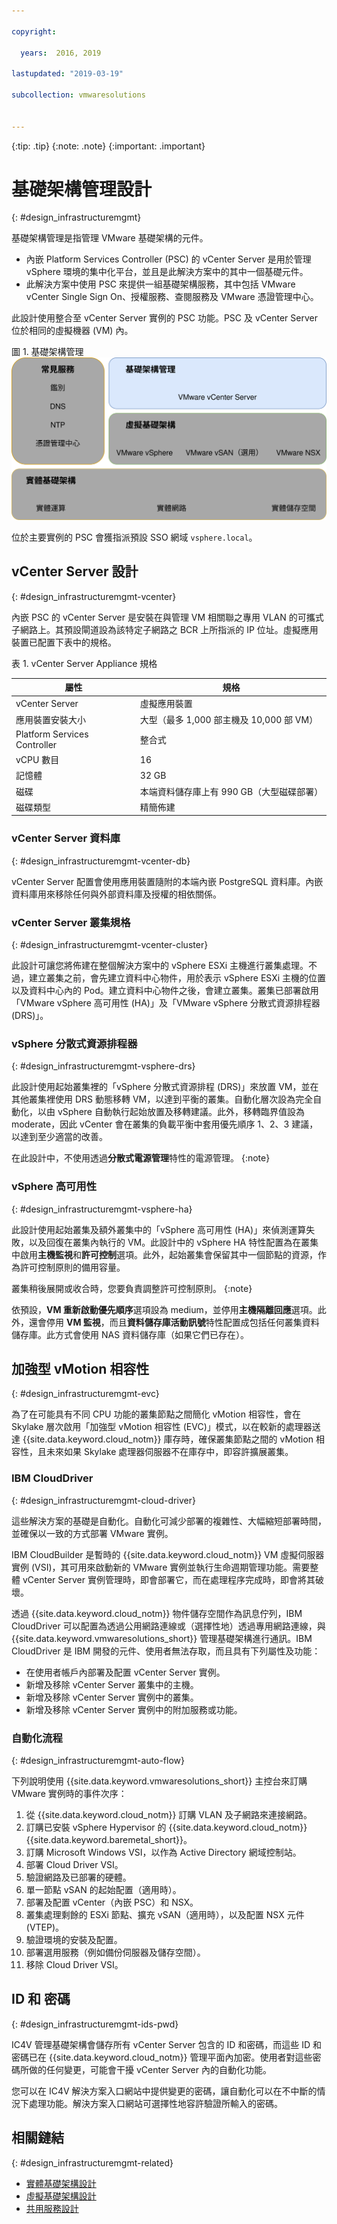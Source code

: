 ```yaml
---

copyright:

  years:  2016, 2019

lastupdated: "2019-03-19"

subcollection: vmwaresolutions


---
```


{:tip: .tip}
{:note: .note}
{:important: .important}

# 基礎架構管理設計
{: #design_infrastructuremgmt}

基礎架構管理是指管理 VMware 基礎架構的元件。
* 內嵌 Platform Services Controller (PSC) 的 vCenter Server 是用於管理 vSphere 環境的集中化平台，並且是此解決方案中的其中一個基礎元件。
* 此解決方案中使用 PSC 來提供一組基礎架構服務，其中包括 VMware vCenter Single Sign On、授權服務、查閱服務及 VMware 憑證管理中心。

此設計使用整合至 vCenter Server 實例的 PSC 功能。PSC 及 vCenter Server 位於相同的虛擬機器 (VM) 內。

圖 1. 基礎架構管理</br>
![基礎架構管理](vcsv4radiagrams-ra-inframgmt.svg)

位於主要實例的 PSC 會獲指派預設 SSO 網域 `vsphere.local`。

## vCenter Server 設計
{: #design_infrastructuremgmt-vcenter}

內嵌 PSC 的 vCenter Server 是安裝在與管理 VM 相關聯之專用 VLAN 的可攜式子網路上。其預設閘道設為該特定子網路之 BCR 上所指派的 IP 位址。虛擬應用裝置已配置下表中的規格。

表 1. vCenter Server Appliance 規格

| 屬性                         | 規格                                |
|------------------------------|-------------------------------------|
|vCenter Server | 虛擬應用裝置                   |
| 應用裝置安裝大小             | 大型（最多 1,000 部主機及 10,000 部 VM）|
|Platform Services Controller    | 整合式                            |
| vCPU 數目                    |16 |
|記憶體|32 GB|
| 磁碟                         | 本端資料儲存庫上有 990 GB（大型磁碟部署）|
| 磁碟類型                     | 精簡佈建                            |

### vCenter Server 資料庫
{: #design_infrastructuremgmt-vcenter-db}

vCenter Server 配置會使用應用裝置隨附的本端內嵌 PostgreSQL 資料庫。內嵌資料庫用來移除任何與外部資料庫及授權的相依關係。

### vCenter Server 叢集規格
{: #design_infrastructuremgmt-vcenter-cluster}

此設計可讓您將佈建在整個解決方案中的 vSphere ESXi 主機進行叢集處理。不過，建立叢集之前，會先建立資料中心物件，用於表示 vSphere ESXi 主機的位置以及資料中心內的 Pod。建立資料中心物件之後，會建立叢集。叢集已部署啟用「VMware vSphere 高可用性 (HA)」及「VMware vSphere 分散式資源排程器 (DRS)」。

### vSphere 分散式資源排程器
{: #design_infrastructuremgmt-vsphere-drs}

此設計使用起始叢集裡的「vSphere 分散式資源排程 (DRS)」來放置 VM，並在其他叢集裡使用 DRS 動態移轉 VM，以達到平衡的叢集。自動化層次設為完全自動化，以由 vSphere 自動執行起始放置及移轉建議。此外，移轉臨界值設為 moderate，因此 vCenter 會在叢集的負載平衡中套用優先順序 1、2、3 建議，以達到至少適當的改善。

在此設計中，不使用透過**分散式電源管理**特性的電源管理。
{:note}

### vSphere 高可用性
{: #design_infrastructuremgmt-vsphere-ha}

此設計使用起始叢集及額外叢集中的「vSphere 高可用性 (HA)」來偵測運算失敗，以及回復在叢集內執行的 VM。此設計中的 vSphere HA 特性配置為在叢集中啟用**主機監視**和**許可控制**選項。此外，起始叢集會保留其中一個節點的資源，作為許可控制原則的備用容量。

叢集稍後展開或收合時，您要負責調整許可控制原則。
{:note}

依預設，**VM 重新啟動優先順序**選項設為 medium，並停用**主機隔離回應**選項。此外，還會停用 **VM 監視**，而且**資料儲存庫活動訊號**特性配置成包括任何叢集資料儲存庫。此方式會使用 NAS 資料儲存庫（如果它們已存在）。

## 加強型 vMotion 相容性
{: #design_infrastructuremgmt-evc}

為了在可能具有不同 CPU 功能的叢集節點之間簡化 vMotion 相容性，會在 Skylake 層次啟用「加強型 vMotion 相容性 (EVC)」模式，以在較新的處理器送達 {{site.data.keyword.cloud_notm}} 庫存時，確保叢集節點之間的 vMotion 相容性，且未來如果 Skylake 處理器伺服器不在庫存中，即容許擴展叢集。

### IBM CloudDriver
{: #design_infrastructuremgmt-cloud-driver}

這些解決方案的基礎是自動化。自動化可減少部署的複雜性、大幅縮短部署時間，並確保以一致的方式部署 VMware 實例。

IBM CloudBuilder 是暫時的 {{site.data.keyword.cloud_notm}} VM 虛擬伺服器實例 (VSI)，其可用來啟動新的 VMware 實例並執行生命週期管理功能。需要整體 vCenter Server 實例管理時，即會部署它，而在處理程序完成時，即會將其破壞。

透過 {{site.data.keyword.cloud_notm}} 物件儲存空間作為訊息佇列，IBM CloudDriver 可以配置為透過公用網路連線或（選擇性地）透過專用網路連線，與 {{site.data.keyword.vmwaresolutions_short}} 管理基礎架構進行通訊。IBM CloudDriver 是 IBM 開發的元件、使用者無法存取，而且具有下列屬性及功能：

- 在使用者帳戶內部署及配置 vCenter Server 實例。
- 新增及移除 vCenter Server 叢集中的主機。
- 新增及移除 vCenter Server 實例中的叢集。
- 新增及移除 vCenter Server 實例中的附加服務或功能。

### 自動化流程
{: #design_infrastructuremgmt-auto-flow}

下列說明使用 {{site.data.keyword.vmwaresolutions_short}} 主控台來訂購 VMware 實例時的事件次序：
1. 從 {{site.data.keyword.cloud_notm}} 訂購 VLAN 及子網路來連接網路。
2. 訂購已安裝 vSphere Hypervisor 的 {{site.data.keyword.cloud_notm}} {{site.data.keyword.baremetal_short}}。
3. 訂購 Microsoft Windows VSI，以作為 Active Directory 網域控制站。
4. 部署 Cloud Driver VSI。
5. 驗證網路及已部署的硬體。
6. 單一節點 vSAN 的起始配置（適用時）。
7. 部署及配置 vCenter（內嵌 PSC）和 NSX。
8. 叢集處理剩餘的 ESXi 節點、擴充 vSAN（適用時），以及配置 NSX 元件 (VTEP)。
9. 驗證環境的安裝及配置。
10. 部署選用服務（例如備份伺服器及儲存空間）。
11. 移除 Cloud Driver VSI。

## ID 和 密碼
{: #design_infrastructuremgmt-ids-pwd}

IC4V 管理基礎架構會儲存所有 vCenter Server 包含的 ID 和密碼，而這些 ID 和密碼已在 {{site.data.keyword.cloud_notm}} 管理平面內加密。使用者對這些密碼所做的任何變更，可能會干擾 vCenter Server 內的自動化功能。

您可以在 IC4V 解決方案入口網站中提供變更的密碼，讓自動化可以在不中斷的情況下處理功能。解決方案入口網站可選擇性地容許驗證所輸入的密碼。

## 相關鏈結
{: #design_infrastructuremgmt-related}

* [實體基礎架構設計](/docs/services/vmwaresolutions/archiref/solution?topic=vmware-solutions-design_physicalinfrastructure)
* [虛擬基礎架構設計](/docs/services/vmwaresolutions/archiref/solution?topic=vmware-solutions-design_virtualinfrastructure)
* [共用服務設計](/docs/services/vmwaresolutions/archiref/solution?topic=vmware-solutions-design_commonservice)

